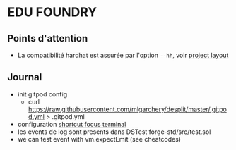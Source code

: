 # EDU FOUNDRY

## Points d'attention

- La compatibilité hardhat est assurée par l'option ```--hh```, voir [project layout](https://book.getfoundry.sh/projects/project-layout.html)

## Journal

* init gitpod config 
  * curl https://raw.githubusercontent.com/mlgarchery/desplit/master/.gitpod.yml > .gitpod.yml
* configuration [shortcut focus terminal ](https://superuser.com/a/1343695)
* les events de log sont presents dans DSTest forge-std/src/test.sol
* we can test event with vm.expectEmit (see cheatcodes)
  
